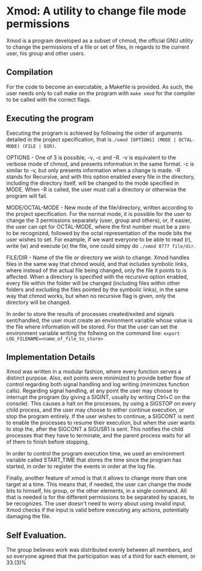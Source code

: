 # Xmod: A utility to change file mode permissions

Xmod is a program developed as a subset of chmod, the official GNU utility to change the permissions of a file or set of files, in regards to the current user, his group and other users.

## Compilation

For the code to become an executable, a Makefile is provided. As such, the user needs only to call make on the program with ```make xmod``` for the compiler to be called with the correct flags.

## Executing the program

Executing the program is achieved by following the order of arguments detailed in the project specification, that is```./xmod [OPTIONS] (MODE | OCTAL-MODE) (FILE | DIR)```.

OPTIONS - One of 3 is possible, -v, -c and -R. -v is equivalent to the verbose mode of chmod, and presents information in the same format. -c is similar to -v, but only presents information when a change is made. -R stands for Recursive, and with this option enabled every file in the directory, including the directory itself, will be changed to the mode specified in MODE. When -R is called, the user must call a directory or otherwise the program will fail.

MODE/OCTAL-MODE - New mode of the file/directory, written according to the project specification. For the normal mode, it is possible for the user to change the 3 permissions separately (user, group and others), or, if easier, the user can opt for OCTAL-MODE, where the first number must be a zero to be recognized, followed by the octal representation of the mode bits the user wishes to set. For example, if we want everyone to be able to read (r), write (w) and execute (x) the file, one could simpy do ```./xmod 0777 file/dir```.

FILE/DIR - Name of the file or directory we wish to change. Xmod handles files in the same way that chmod would, and that includes symbolic links, where instead of the actual file being changed, only the file it points to is affected. When a directory is specified with the recursive option enabled, every file within the folder will be changed (including files within other folders and excluding the files pointed by the symbolic links), in the same way that chmod works, but when no recursive flag is given, only the directory will be changed.

In order to store the results of processes created/exited and signals sent/handled, the user must create an environment variable whose value is the file where information will be stored.
For that the user can set the environment variable writing the follwing on the command line: 
```export LOG_FILENAME=<name_of_file_to_store>```

## Implementation Details

Xmod was written in a modular fashion, where every function serves a distinct purpose. Also, exit points were minimized to provide better flow of control regarding both signal handling and log writing (minimizes function calls). Regarding signal handling, at any point the user may choose to interrupt the program (by giving a SIGINT, usually by writing Ctrl+C on the console). This causes a halt on the processes, by using a SIGSTOP on every child process, and the user may choose to either continue execution, or stop the program entirely. If the user wishes to continue, a SIGCONT is sent to enable the processes to resume their execution, but when the user wants to stop the, after the SIGCONT a SIGUSR1 is sent. This notifies the child processes that they have to terminate, and the parent process waits for all of them to finish before stopping.

In order to control the program execution time, we used an environment variable called START_TIME that stores the time since the program has started, in order to register the events in order at the log file.

Finally, another feature of xmod is that it allows to change more than one target at a time. This means that, if needed, the user can change the mode bits to himself, his group, or the other elements, in a single command. All that is needed is for the different permissions to be separated by spaces, to be recognizes. The user doesn't need to worry about using invalid input. Xmod checks if the input is valid before executing any actions, potentially damaging the file.

## Self Evaluation.

The group believes work was distributed evenly between all members, and so everyone agreed that the participation was of a third for each element, or 33.(3)%